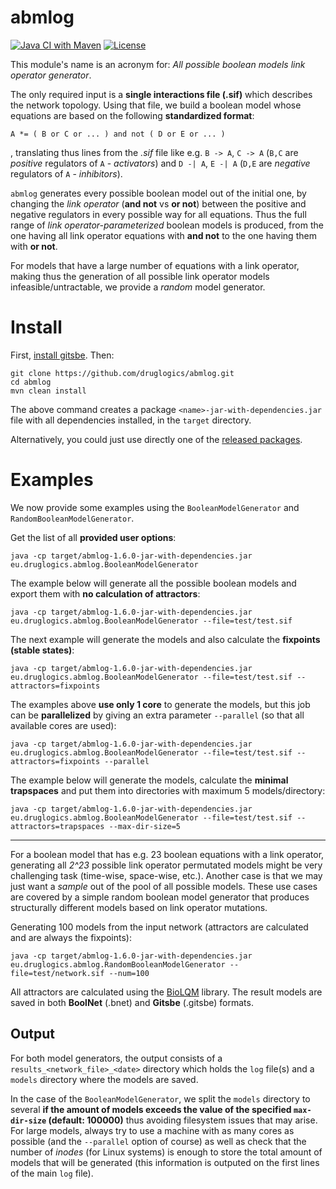 # abmlog

<!-- badges: start -->
[![Java CI with Maven](https://github.com/druglogics/abmlog/workflows/Java%20CI%20with%20Maven/badge.svg)](https://github.com/druglogics/abmlog/actions)
[![License](https://img.shields.io/github/license/druglogics/abmlog)](https://github.com/druglogics/abmlog/blob/master/LICENSE)
<!-- badges: end -->

This module's name is an acronym for: *All possible boolean models link operator generator*.

The only required input is a **single interactions file (.sif)** which describes the network topology.
Using that file, we build a boolean model whose equations are based on the following **standardized format**:

`A *= ( B or C or ... ) and not ( D or E or ... )`

, translating thus lines from the *.sif* file like e.g. `B -> A`, `C -> A` (`B,C` are *positive* regulators of `A` - *activators*) and `D -| A`, `E -| A` (`D,E` are *negative* regulators of `A` - *inhibitors*).

`abmlog` generates every possible boolean model out of the initial one, by changing the *link operator* (**and not** vs **or not**) between the positive and negative regulators in every possible way for all equations.
Thus the full range of *link operator-parameterized* boolean models is produced, from the one having all link operator equations with **and not** to the one having them with **or not**.

For models that have a large number of equations with a link operator, making thus the generation of all possible link operator models infeasible/untractable, we provide a *random* model generator.

# Install

First, [install gitsbe](https://github.com/druglogics/gitsbe).
Then:
```
git clone https://github.com/druglogics/abmlog.git
cd abmlog
mvn clean install
```

The above command creates a package `<name>-jar-with-dependencies.jar` file with all dependencies installed, in the `target` directory.

Alternatively, you could just use directly one of the [released packages](https://github.com/druglogics/abmlog/packages/).


# Examples

We now provide some examples using the `BooleanModelGenerator` and `RandomBooleanModelGenerator`.

Get the list of all **provided user options**:
```
java -cp target/abmlog-1.6.0-jar-with-dependencies.jar eu.druglogics.abmlog.BooleanModelGenerator
```

The example below will generate all the possible boolean models and export them with **no calculation of attractors**:
```
java -cp target/abmlog-1.6.0-jar-with-dependencies.jar eu.druglogics.abmlog.BooleanModelGenerator --file=test/test.sif
```

The next example will generate the models and also calculate the **fixpoints (stable states)**:
```
java -cp target/abmlog-1.6.0-jar-with-dependencies.jar eu.druglogics.abmlog.BooleanModelGenerator --file=test/test.sif --attractors=fixpoints
```

The examples above **use only 1 core** to generate the models, but this job can be **parallelized** by giving an extra parameter `--parallel` (so that all available cores are used):
```
java -cp target/abmlog-1.6.0-jar-with-dependencies.jar eu.druglogics.abmlog.BooleanModelGenerator --file=test/test.sif --attractors=fixpoints --parallel
```

The example below will generate the models, calculate the **minimal trapspaces** and put them into directories with maximum 5 models/directory:
```
java -cp target/abmlog-1.6.0-jar-with-dependencies.jar eu.druglogics.abmlog.BooleanModelGenerator --file=test/test.sif --attractors=trapspaces --max-dir-size=5
```

---

For a boolean model that has e.g. 23 boolean equations with a link operator, generating all *2^23* possible link operator permutated models might be very challenging task (time-wise, space-wise, etc.).
Another case is that we may just want a *sample* out of the pool of all possible models.
These use cases are covered by a simple random boolean model generator that produces structurally different models based on link operator mutations.

Generating 100 models from the input network (attractors are calculated and are always the fixpoints):

```
java -cp target/abmlog-1.6.0-jar-with-dependencies.jar eu.druglogics.abmlog.RandomBooleanModelGenerator --file=test/network.sif --num=100
```

All attractors are calculated using the [BioLQM](https://github.com/colomoto/bioLQM) library.
The result models are saved in both **BoolNet** (.bnet) and **Gitsbe** (.gitsbe) formats.

## Output 

For both model generators, the output consists of a `results_<network_file>_<date>` directory which holds the `log` file(s) and a `models` directory where the models are saved.

In the case of the `BooleanModelGenerator`, we split the `models` directory to several **if the amount of models exceeds the value of the specified `max-dir-size` (default: 100000)** thus avoiding filesystem issues that may arise.
For large models, always try to use a machine with as many cores as possible (and the `--parallel` option of course) as well as check that the number of *inodes* (for Linux systems) is enough to store the total amount of models that will be generated (this information is outputed on the first lines of the main `log` file).

